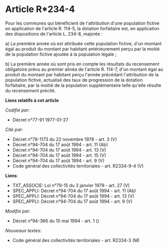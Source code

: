# Article R*234-4

Pour les communes qui bénéficient de l'attribution d'une population fictive en application de l'article R. 114-5, la dotation
forfaitaire est, en application des dispositions de l'article L. 234-8, majorée :

a) La première année où est attribuée cette population fictive, d'un montant égal au produit du montant par habitant
antérieurement perçu par la moitié de la population fictive ajoutée à la population légale ;

b) La première année où sont pris en compte les résultats du recensement obligatoire prévu au premier alinéa de l'article R.
114-7, d'un montant égal au produit du montant par habitant perçu l'année précédant l'attribution de la population fictive,
actualisé des taux de progression de la dotation forfaitaire, par la moitié de la population supplémentaire telle qu'elle
résulte du recensement précité.

**Liens relatifs à cet article**

_Codifié par_:

  - Décret n°77-91 1977-01-27

_Cité par_:

  - Décret n°78-1173 du 22 novembre 1978 - art. 3 (V)
  - Décret n°94-704 du 17 août 1994 - art. 11 (Ab)
  - Décret n°94-704 du 17 août 1994 - art. 13 (V)
  - Décret n°94-704 du 17 août 1994 - art. 15 (V)
  - Décret n°94-704 du 17 août 1994 - art. 9 (V)
  - Code général des collectivités territoriales - art. R2334-9-4 (V)

**Liens**:

  - TXT_ASSOCIE: Loi n°79-15 du 3 janvier 1979 - art. 27 (V)
  - SPEC_APPLI: Décret n°94-704 du 17 août 1994 - art. 11 (Ab)
  - SPEC_APPLI: Décret n°94-704 du 17 août 1994 - art. 13 (V)
  - SPEC_APPLI: Décret n°94-704 du 17 août 1994 - art. 9 (V)

_Modifié par_:

  - Décret n°94-366 du 10 mai 1994 - art. 1 ()

_Nouveaux textes_:

  - Code général des collectivités territoriales - art. R2334-3 (M)
